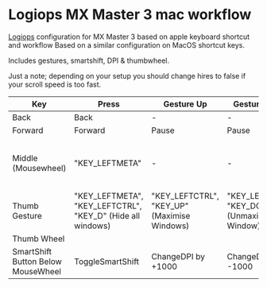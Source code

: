 # Logiops MX Master 3 mac workflow
[Logiops](https://github.com/PixlOne/logiops) configuration for MX Master 3 based on apple keyboard shortcut and workflow
Based on a similar configuration on MacOS shortcut keys.

Includes gestures, smartshift, DPI & thumbwheel.

Just a note; depending on your setup you should change hires to false if your scroll speed is too fast.

| Key | Press | Gesture Up | Gesture Down  |  Gesture Right  | Gesture Left  |
| ------------- | ------------- | ------------- | ------------- | ------------- | ------------- | 
| Back        |     Back    |    -      |    -     |    -     |     -     |
| Forward        |     Forward      |     Pause      |     Pause     |     Next Song      |     Previous Song    |
| Middle (Mousewheel)       |     "KEY_LEFTMETA"     |    -      |      -     |     "KEY_LEFTMETA", "KEY_PAGEDOWN"  (Brave/Chrome browser shif to next tab)    |     "KEY_LEFTMETA", "KEY_PAGEUP"   (Brave/Chrome browser shif to previous tab)   |
| Thumb Gesture        |     "KEY_LEFTMETA", "KEY_LEFTCTRL", "KEY_D" (Hide all windows)     |     "KEY_LEFTCTRL", "KEY_UP" (Maximise Windows)     |     "KEY_LEFTCTRL", "KEY_DOWN" (Unmaximise Window)    |     "KEY_LEFTCTRL", "KEY_RIGHT" (Workspace Down/Right)      |     "KEY_LEFTCTRL" "KEY_LEFT" (Workspace Up/Left)     |
| Thumb Wheel        |           |         |           |     Volume Up       |     Volume Down     |
| SmartShift Button Below MouseWheel        |     ToggleSmartShift    |    ChangeDPI by +1000      |    ChangeDPI by -1000      |         |          |
